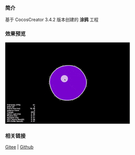 ### 简介

基于 CocosCreator 3.4.2 版本创建的 **涂鸦** 工程

### 效果预览
![image](../../gif/202203/2022030412.gif)

### 相关链接
[Gitee](https://gitee.com/mirrors_cocos-creator/example-cases/tree/master/assets/cases/graphics/demo) | [Github](https://github.com/cocos-creator/example-cases/tree/master/assets/cases/graphics/demo)